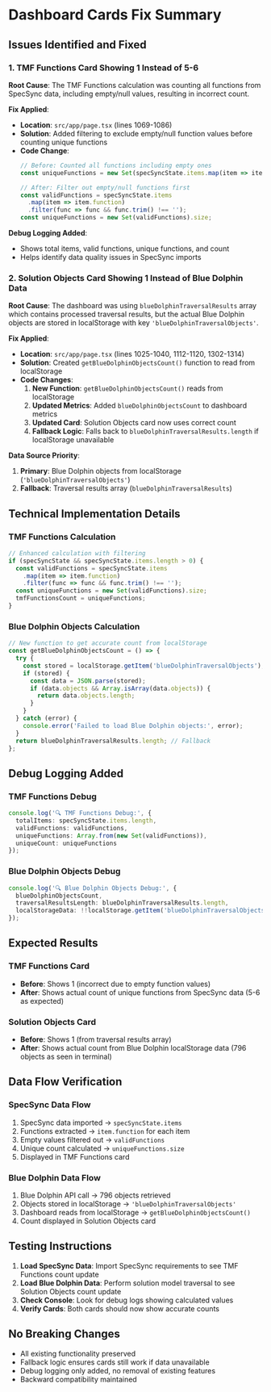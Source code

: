# Dashboard Cards Fix Summary

## Issues Identified and Fixed

### 1. TMF Functions Card Showing 1 Instead of 5-6

**Root Cause**: The TMF Functions calculation was counting all functions from SpecSync data, including empty/null values, resulting in incorrect count.

**Fix Applied**:
- **Location**: `src/app/page.tsx` (lines 1069-1086)
- **Solution**: Added filtering to exclude empty/null function values before counting unique functions
- **Code Change**:
  ```typescript
  // Before: Counted all functions including empty ones
  const uniqueFunctions = new Set(specSyncState.items.map(item => item.function)).size;
  
  // After: Filter out empty/null functions first
  const validFunctions = specSyncState.items
    .map(item => item.function)
    .filter(func => func && func.trim() !== '');
  const uniqueFunctions = new Set(validFunctions).size;
  ```

**Debug Logging Added**:
- Shows total items, valid functions, unique functions, and count
- Helps identify data quality issues in SpecSync imports

### 2. Solution Objects Card Showing 1 Instead of Blue Dolphin Data

**Root Cause**: The dashboard was using `blueDolphinTraversalResults` array which contains processed traversal results, but the actual Blue Dolphin objects are stored in localStorage with key `'blueDolphinTraversalObjects'`.

**Fix Applied**:
- **Location**: `src/app/page.tsx` (lines 1025-1040, 1112-1120, 1302-1314)
- **Solution**: Created `getBlueDolphinObjectsCount()` function to read from localStorage
- **Code Changes**:
  1. **New Function**: `getBlueDolphinObjectsCount()` reads from localStorage
  2. **Updated Metrics**: Added `blueDolphinObjectsCount` to dashboard metrics
  3. **Updated Card**: Solution Objects card now uses correct count
  4. **Fallback Logic**: Falls back to `blueDolphinTraversalResults.length` if localStorage unavailable

**Data Source Priority**:
1. **Primary**: Blue Dolphin objects from localStorage (`'blueDolphinTraversalObjects'`)
2. **Fallback**: Traversal results array (`blueDolphinTraversalResults`)

## Technical Implementation Details

### TMF Functions Calculation
```typescript
// Enhanced calculation with filtering
if (specSyncState && specSyncState.items.length > 0) {
  const validFunctions = specSyncState.items
    .map(item => item.function)
    .filter(func => func && func.trim() !== '');
  const uniqueFunctions = new Set(validFunctions).size;
  tmfFunctionsCount = uniqueFunctions;
}
```

### Blue Dolphin Objects Calculation
```typescript
// New function to get accurate count from localStorage
const getBlueDolphinObjectsCount = () => {
  try {
    const stored = localStorage.getItem('blueDolphinTraversalObjects');
    if (stored) {
      const data = JSON.parse(stored);
      if (data.objects && Array.isArray(data.objects)) {
        return data.objects.length;
      }
    }
  } catch (error) {
    console.error('Failed to load Blue Dolphin objects:', error);
  }
  return blueDolphinTraversalResults.length; // Fallback
};
```

## Debug Logging Added

### TMF Functions Debug
```typescript
console.log('🔍 TMF Functions Debug:', {
  totalItems: specSyncState.items.length,
  validFunctions: validFunctions,
  uniqueFunctions: Array.from(new Set(validFunctions)),
  uniqueCount: uniqueFunctions
});
```

### Blue Dolphin Objects Debug
```typescript
console.log('🔍 Blue Dolphin Objects Debug:', {
  blueDolphinObjectsCount,
  traversalResultsLength: blueDolphinTraversalResults.length,
  localStorageData: !!localStorage.getItem('blueDolphinTraversalObjects')
});
```

## Expected Results

### TMF Functions Card
- **Before**: Shows 1 (incorrect due to empty function values)
- **After**: Shows actual count of unique functions from SpecSync data (5-6 as expected)

### Solution Objects Card
- **Before**: Shows 1 (from traversal results array)
- **After**: Shows actual count from Blue Dolphin localStorage data (796 objects as seen in terminal)

## Data Flow Verification

### SpecSync Data Flow
1. SpecSync data imported → `specSyncState.items`
2. Functions extracted → `item.function` for each item
3. Empty values filtered out → `validFunctions`
4. Unique count calculated → `uniqueFunctions.size`
5. Displayed in TMF Functions card

### Blue Dolphin Data Flow
1. Blue Dolphin API call → 796 objects retrieved
2. Objects stored in localStorage → `'blueDolphinTraversalObjects'`
3. Dashboard reads from localStorage → `getBlueDolphinObjectsCount()`
4. Count displayed in Solution Objects card

## Testing Instructions

1. **Load SpecSync Data**: Import SpecSync requirements to see TMF Functions count update
2. **Load Blue Dolphin Data**: Perform solution model traversal to see Solution Objects count update
3. **Check Console**: Look for debug logs showing calculated values
4. **Verify Cards**: Both cards should now show accurate counts

## No Breaking Changes

- All existing functionality preserved
- Fallback logic ensures cards still work if data unavailable
- Debug logging only added, no removal of existing features
- Backward compatibility maintained

